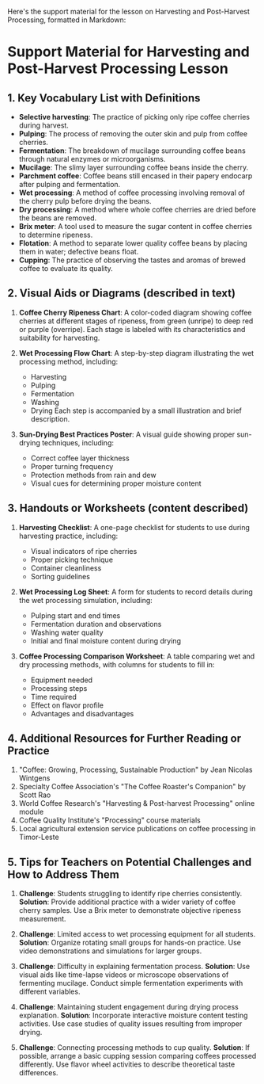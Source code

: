 Here's the support material for the lesson on Harvesting and Post-Harvest Processing, formatted in Markdown:

# Support Material for Harvesting and Post-Harvest Processing Lesson

## 1. Key Vocabulary List with Definitions

- **Selective harvesting**: The practice of picking only ripe coffee cherries during harvest.
- **Pulping**: The process of removing the outer skin and pulp from coffee cherries.
- **Fermentation**: The breakdown of mucilage surrounding coffee beans through natural enzymes or microorganisms.
- **Mucilage**: The slimy layer surrounding coffee beans inside the cherry.
- **Parchment coffee**: Coffee beans still encased in their papery endocarp after pulping and fermentation.
- **Wet processing**: A method of coffee processing involving removal of the cherry pulp before drying the beans.
- **Dry processing**: A method where whole coffee cherries are dried before the beans are removed.
- **Brix meter**: A tool used to measure the sugar content in coffee cherries to determine ripeness.
- **Flotation**: A method to separate lower quality coffee beans by placing them in water; defective beans float.
- **Cupping**: The practice of observing the tastes and aromas of brewed coffee to evaluate its quality.

## 2. Visual Aids or Diagrams (described in text)

1. **Coffee Cherry Ripeness Chart**: 
   A color-coded diagram showing coffee cherries at different stages of ripeness, from green (unripe) to deep red or purple (overripe). Each stage is labeled with its characteristics and suitability for harvesting.

2. **Wet Processing Flow Chart**:
   A step-by-step diagram illustrating the wet processing method, including:
   - Harvesting
   - Pulping
   - Fermentation
   - Washing
   - Drying
   Each step is accompanied by a small illustration and brief description.

3. **Sun-Drying Best Practices Poster**:
   A visual guide showing proper sun-drying techniques, including:
   - Correct coffee layer thickness
   - Proper turning frequency
   - Protection methods from rain and dew
   - Visual cues for determining proper moisture content

## 3. Handouts or Worksheets (content described)

1. **Harvesting Checklist**:
   A one-page checklist for students to use during harvesting practice, including:
   - Visual indicators of ripe cherries
   - Proper picking technique
   - Container cleanliness
   - Sorting guidelines

2. **Wet Processing Log Sheet**:
   A form for students to record details during the wet processing simulation, including:
   - Pulping start and end times
   - Fermentation duration and observations
   - Washing water quality
   - Initial and final moisture content during drying

3. **Coffee Processing Comparison Worksheet**:
   A table comparing wet and dry processing methods, with columns for students to fill in:
   - Equipment needed
   - Processing steps
   - Time required
   - Effect on flavor profile
   - Advantages and disadvantages

## 4. Additional Resources for Further Reading or Practice

1. "Coffee: Growing, Processing, Sustainable Production" by Jean Nicolas Wintgens
2. Specialty Coffee Association's "The Coffee Roaster's Companion" by Scott Rao
3. World Coffee Research's "Harvesting & Post-harvest Processing" online module
4. Coffee Quality Institute's "Processing" course materials
5. Local agricultural extension service publications on coffee processing in Timor-Leste

## 5. Tips for Teachers on Potential Challenges and How to Address Them

1. **Challenge**: Students struggling to identify ripe cherries consistently.
   **Solution**: Provide additional practice with a wider variety of coffee cherry samples. Use a Brix meter to demonstrate objective ripeness measurement.

2. **Challenge**: Limited access to wet processing equipment for all students.
   **Solution**: Organize rotating small groups for hands-on practice. Use video demonstrations and simulations for larger groups.

3. **Challenge**: Difficulty in explaining fermentation process.
   **Solution**: Use visual aids like time-lapse videos or microscope observations of fermenting mucilage. Conduct simple fermentation experiments with different variables.

4. **Challenge**: Maintaining student engagement during drying process explanation.
   **Solution**: Incorporate interactive moisture content testing activities. Use case studies of quality issues resulting from improper drying.

5. **Challenge**: Connecting processing methods to cup quality.
   **Solution**: If possible, arrange a basic cupping session comparing coffees processed differently. Use flavor wheel activities to describe theoretical taste differences.